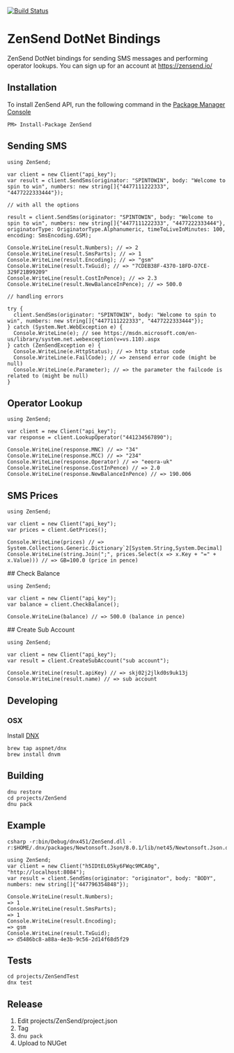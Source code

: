 [![Build Status](https://travis-ci.org/zensend/zensend_csharp_api.svg?branch=master)](https://travis-ci.org/zensend/zensend_csharp_api)

# ZenSend DotNet Bindings

ZenSend DotNet bindings for sending SMS messages and performing operator lookups. You can sign up for an account at https://zensend.io/

## Installation

To install ZenSend API, run the following command in the [Package Manager Console](http://docs.nuget.org/consume/package-manager-console)

    PM> Install-Package ZenSend

## Sending SMS

    using ZenSend;

    var client = new Client("api_key");
    var result = client.SendSms(originator: "SPINTOWIN", body: "Welcome to spin to win", numbers: new string[]{"4477111222333", "4477222333444"});

    // with all the options

    result = client.SendSms(originator: "SPINTOWIN", body: "Welcome to spin to win", numbers: new string[]{"4477111222333", "4477222333444"}, originatorType: OriginatorType.Alphanumeric, timeToLiveInMinutes: 100, encoding: SmsEncoding.GSM);

    Console.WriteLine(result.Numbers); // => 2
    Console.WriteLine(result.SmsParts); // => 1
    Console.WriteLine(result.Encoding); // => "gsm"
    Console.WriteLine(result.TxGuid); // => "7CDEB38F-4370-18FD-D7CE-329F21B99209"
    Console.WriteLine(result.CostInPence); // => 2.3
    Console.WriteLine(result.NewBalanceInPence); // => 500.0

    // handling errors

    try {
      client.SendSms(originator: "SPINTOWIN", body: "Welcome to spin to win", numbers: new string[]{"4477111222333", "4477222333444"});
    } catch (System.Net.WebException e) {
      Console.WriteLine(e); // see https://msdn.microsoft.com/en-us/library/system.net.webexception(v=vs.110).aspx
    } catch (ZenSendException e) {
      Console.WriteLine(e.HttpStatus); // => http status code
      Console.WriteLine(e.FailCode); // => zensend error code (might be null)
      Console.WriteLine(e.Parameter); // => the parameter the failcode is related to (might be null)
    }

## Operator Lookup

    using ZenSend;

    var client = new Client("api_key");
    var response = client.LookupOperator("441234567890");

    Console.WriteLine(response.MNC) // => "34"
    Console.WriteLine(response.MCC) // => "234"
    Console.WriteLine(response.Operator) // => "eeora-uk"
    Console.WriteLine(response.CostInPence) // => 2.0
    Console.WriteLine(response.NewBalanceInPence) // => 190.006

## SMS Prices

    using ZenSend;

    var client = new Client("api_key");
    var prices = client.GetPrices();

    Console.WriteLine(prices) // => System.Collections.Generic.Dictionary`2[System.String,System.Decimal]
    Console.WriteLine(string.Join(";", prices.Select(x => x.Key + "=" + x.Value))) // => GB=100.0 (price in pence)
    


## Check Balance

    using ZenSend;

    var client = new Client("api_key");
    var balance = client.CheckBalance();

    Console.WriteLine(balance) // => 500.0 (balance in pence)


## Create Sub Account

    using ZenSend;

    var client = new Client("api_key");
    var result = client.CreateSubAccount("sub account");

    Console.WriteLine(result.apiKey) // => skj02j2jlkd0s9uk13j
    Console.WriteLine(result.name) // => sub account

## Developing

### OSX

Install [DNX](https://github.com/aspnet/homebrew-dnx)

    brew tap aspnet/dnx
    brew install dnvm

## Building

    dnu restore
    cd projects/ZenSend
    dnu pack

## Example 

    csharp -r:bin/Debug/dnx451/ZenSend.dll -r:$HOME/.dnx/packages/Newtonsoft.Json/8.0.1/lib/net45/Newtonsoft.Json.dll

    using ZenSend;
    var client = new Client("h5IDtEL05ky6FWqc9MCA0g", "http://localhost:8084");
    var result = client.SendSms(originator: "originator", body: "BODY", numbers: new string[]{"447796354848"});

    Console.WriteLine(result.Numbers);
    => 1
    Console.WriteLine(result.SmsParts);
    => 1
    Console.WriteLine(result.Encoding);
    => gsm
    Console.WriteLine(result.TxGuid);
    => d5486bc8-a88a-4e3b-9c56-2d14f68d5f29

## Tests

    cd projects/ZenSendTest
    dnx test


## Release

1. Edit projects/ZenSend/project.json
2. Tag
3. `dnu pack`
4. Upload to NUGet
